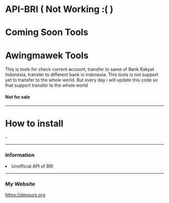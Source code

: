 # API-BRI ( Not Working :( )

<h1>Coming Soon Tools</h1>
<h1>Awingmawek Tools</h1>
<p>This is tools for check current account, transfer to same of Bank Rakyat Indonesia, transter to different bank in indonesia. This tools is not support yet to transfer to the whole world. But every day i will update this code so that support transfer to the whole world</p>

<h4>Not for sale</h4>

<hr>
<h1>How to install</h1>
<p>-</p>
<hr>
<h3>Information</h3>
<li>Unofficial API of BRI</li>
<hr>

<h3>My Website</h3>
<p><a href="https://devours.org">https://devours.org</a></p>
